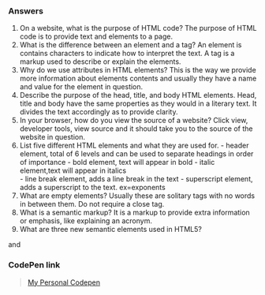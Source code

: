 ### Answers
1. On a website, what is the purpose of HTML code?
  The purpose of HTML code is to provide text and elements to a page.
2. What is the difference between an element and a tag?
  An element is contains characters to indicate how to interpret the text.
  A tag is a markup used to describe or explain the elements.
3. Why do we use attributes in HTML elements?
  This is the way we provide more information about elements contents and usually they have a name and value for the element in question.
4. Describe the purpose of the head, title, and body HTML elements.
  Head, title and body have the same properties as they would in a literary text. It divides the text accordingly as to provide clarity.
5. In your browser, how do you view the source of a website?
  Click view, developer tools, view source and it should take you to the source of the website in question.
6. List five different HTML elements and what they are used for.
  <h></h> - header element, total of 6 levels and can be used to separate headings in order of importance
  <b></b> - bold element, text will appear in bold
  <i></i> - italic element,text will appear in italics
  <br /> - line break element, adds a line break in the text
  <sup></sup> - superscript element, adds a superscript to the text. ex=exponents
7. What are empty elements?
  Usually these are solitary tags with no words in between them. Do not require a close tag.
8. What is a semantic markup?
  It is a markup to provide extra information or emphasis, like explaining an acronym.
9. What are three new semantic elements used in HTML5?
  <nav> <hgroup> and <section>



### CodePen link

  > [My Personal Codepen](https://codepen.io/carflor/pen/zYxjejO)
